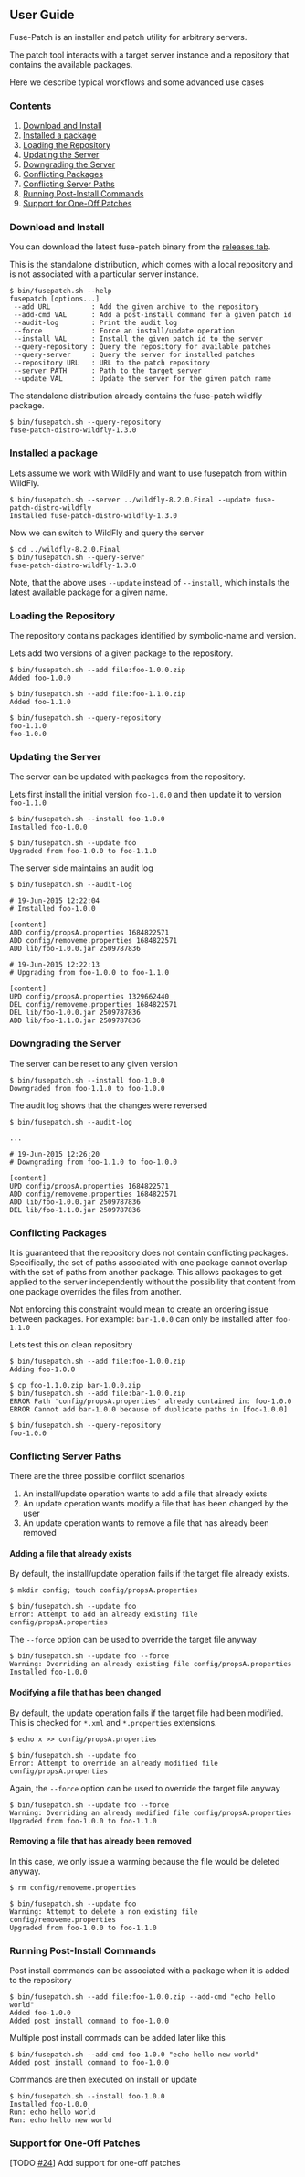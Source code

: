 ## User Guide

Fuse-Patch is an installer and patch utility for arbitrary servers.

The patch tool interacts with a target server instance and a repository that contains the available packages.

Here we describe typical workflows and some advanced use cases

### Contents

1. [Download and Install](UserGuide.md#download-and-install)
2. [Installed a package](UserGuide.md#installing-a-package)
3. [Loading the Repository](UserGuide.md#loading-the-repository)
4. [Updating the Server](UserGuide.md#updating-the-server)
5. [Downgrading the Server](UserGuide.md#downgrading-the-server)
6. [Conflicting Packages](UserGuide.md#conflicting-packages)
7. [Conflicting Server Paths](UserGuide.md#conflicting-server-paths)
8. [Running Post-Install Commands](UserGuide.md#running-post-install-commands)
9. [Support for One-Off Patches](UserGuide.md#support-for-one-off-patches)

### Download and Install

You can download the latest fuse-patch binary from the [releases tab](https://github.com/wildfly-extras/fuse-patch/releases).

This is the standalone distribution, which comes with a local repository and is not associated with a particular server instance.

```
$ bin/fusepatch.sh --help
fusepatch [options...]
 --add URL          : Add the given archive to the repository
 --add-cmd VAL      : Add a post-install command for a given patch id
 --audit-log        : Print the audit log
 --force            : Force an install/update operation
 --install VAL      : Install the given patch id to the server
 --query-repository : Query the repository for available patches
 --query-server     : Query the server for installed patches
 --repository URL   : URL to the patch repository
 --server PATH      : Path to the target server
 --update VAL       : Update the server for the given patch name
 ```
 
The standalone distribution already contains the fuse-patch wildfly package.

```
$ bin/fusepatch.sh --query-repository
fuse-patch-distro-wildfly-1.3.0
```

### Installed a package

Lets assume we work with WildFly and want to use fusepatch from within WildFly.

```
$ bin/fusepatch.sh --server ../wildfly-8.2.0.Final --update fuse-patch-distro-wildfly
Installed fuse-patch-distro-wildfly-1.3.0
```

Now we can switch to WildFly and query the server

```
$ cd ../wildfly-8.2.0.Final
$ bin/fusepatch.sh --query-server
fuse-patch-distro-wildfly-1.3.0
```
Note, that the above uses `--update` instead of `--install`, which installs the latest available package for a given name.

###  Loading the Repository

The repository contains packages identified by symbolic-name and version. 

Lets add two versions of a given package to the repository.

```
$ bin/fusepatch.sh --add file:foo-1.0.0.zip 
Added foo-1.0.0

$ bin/fusepatch.sh --add file:foo-1.1.0.zip 
Added foo-1.1.0

$ bin/fusepatch.sh --query-repository
foo-1.1.0
foo-1.0.0
```

###  Updating the Server

The server can be updated with packages from the repository.

Lets first install the initial version `foo-1.0.0` and then update it to version `foo-1.1.0`

```
$ bin/fusepatch.sh --install foo-1.0.0
Installed foo-1.0.0

$ bin/fusepatch.sh --update foo
Upgraded from foo-1.0.0 to foo-1.1.0
```

The server side maintains an audit log 

```
$ bin/fusepatch.sh --audit-log

# 19-Jun-2015 12:22:04
# Installed foo-1.0.0

[content]
ADD config/propsA.properties 1684822571
ADD config/removeme.properties 1684822571
ADD lib/foo-1.0.0.jar 2509787836

# 19-Jun-2015 12:22:13
# Upgrading from foo-1.0.0 to foo-1.1.0

[content]
UPD config/propsA.properties 1329662440
DEL config/removeme.properties 1684822571
DEL lib/foo-1.0.0.jar 2509787836
ADD lib/foo-1.1.0.jar 2509787836
```

###  Downgrading the Server

The server can be reset to any given version

```
$ bin/fusepatch.sh --install foo-1.0.0
Downgraded from foo-1.1.0 to foo-1.0.0
```

The audit log shows that the changes were reversed

```
$ bin/fusepatch.sh --audit-log

...

# 19-Jun-2015 12:26:20
# Downgrading from foo-1.1.0 to foo-1.0.0

[content]
UPD config/propsA.properties 1684822571
ADD config/removeme.properties 1684822571
ADD lib/foo-1.0.0.jar 2509787836
DEL lib/foo-1.1.0.jar 2509787836
```

### Conflicting Packages

It is guaranteed that the repository does not contain conflicting packages. Specifically, the set of paths associated with one package cannot overlap with the set of paths from another package. This allows packages to get applied to the server independently without the possibility that content from one package overrides the files from another.

Not enforcing this constraint would mean to create an ordering issue between packages.
For example: `bar-1.0.0` can only be installed after `foo-1.1.0` 

Lets test this on clean repository

```
$ bin/fusepatch.sh --add file:foo-1.0.0.zip 
Adding foo-1.0.0

$ cp foo-1.1.0.zip bar-1.0.0.zip
$ bin/fusepatch.sh --add file:bar-1.0.0.zip 
ERROR Path 'config/propsA.properties' already contained in: foo-1.0.0
ERROR Cannot add bar-1.0.0 because of duplicate paths in [foo-1.0.0]

$ bin/fusepatch.sh --query-repository
foo-1.0.0
```

### Conflicting Server Paths

There are the three possible conflict scenarios 

1. An install/update operation wants to add a file that already exists 
2. An update operation wants modify a file that has been changed by the user
3. An update operation wants to remove a file that has already been removed

#### Adding a file that already exists 

By default, the install/update operation fails if the target file already exists.

```
$ mkdir config; touch config/propsA.properties

$ bin/fusepatch.sh --update foo
Error: Attempt to add an already existing file config/propsA.properties
```

The `--force` option can be used to override the target file anyway

```
$ bin/fusepatch.sh --update foo --force
Warning: Overriding an already existing file config/propsA.properties
Installed foo-1.0.0
```

#### Modifying a file that has been changed

By default, the update operation fails if the target file had been modified. This is checked for `*.xml` and `*.properties` extensions.

```
$ echo x >> config/propsA.properties 

$ bin/fusepatch.sh --update foo
Error: Attempt to override an already modified file config/propsA.properties
```

Again, the `--force` option can be used to override the target file anyway

```
$ bin/fusepatch.sh --update foo --force
Warning: Overriding an already modified file config/propsA.properties
Upgraded from foo-1.0.0 to foo-1.1.0
```

#### Removing a file that has already been removed

In this case, we only issue a warming because the file would be deleted anyway.

```
$ rm config/removeme.properties 

$ bin/fusepatch.sh --update foo
Warning: Attempt to delete a non existing file config/removeme.properties
Upgraded from foo-1.0.0 to foo-1.1.0
```

### Running Post-Install Commands

Post install commands can be associated with a package when it is added to the repository

```
$ bin/fusepatch.sh --add file:foo-1.0.0.zip --add-cmd "echo hello world"
Added foo-1.0.0
Added post install command to foo-1.0.0
```

Multiple post install commads can be added later like this

```
$ bin/fusepatch.sh --add-cmd foo-1.0.0 "echo hello new world"
Added post install command to foo-1.0.0
```

Commands are then executed on install or update

```
$ bin/fusepatch.sh --install foo-1.0.0
Installed foo-1.0.0
Run: echo hello world
Run: echo hello new world
```

### Support for One-Off Patches

[TODO [#24](https://github.com/wildfly-extras/fuse-patch/issues/24)] Add support for one-off patches
